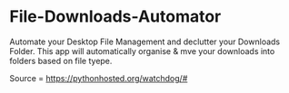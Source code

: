# File-Downloads-Automator

Automate your Desktop File Management and declutter your Downloads Folder. This app will automatically organise & mve your downloads into folders based on file tyepe.

Source = https://pythonhosted.org/watchdog/#

